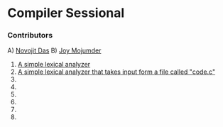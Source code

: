 # Compiler Sessional

### Contributors

A) [Novojit Das](https://github.com/novojitdas)
B) [Joy Mojumder](https://github.com/Joy-Mojumdar)
 
 1. [A simple lexical analyzer]() 
 2. [A simple lexical analyzer that takes input form a file called "code.c"]()
 3. []()
 4. []()
 5. []()
 6. []()
 7. []()
 8. []()

